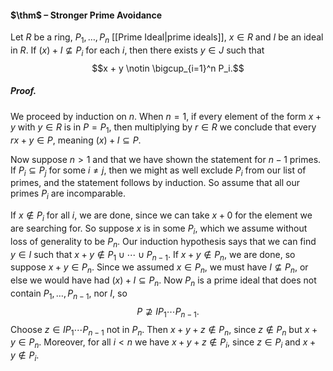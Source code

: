 #### $\thm$ – Stronger Prime Avoidance
Let $R$ be a ring, $P_1, \ldots, P_n$ [[Prime Ideal|prime ideals]], $x \in R$ and $I$ be an ideal in $R$. If $(x) + I \not\subseteq P_i$ for each $i$, then there exists $y \in J$ such that $$x + y \notin \bigcup_{i=1}^n P_i.$$
##### *Proof.*
We proceed by induction on $n$. When $n=1$, if every element of the form $x+y$ with $y \in R$ is in $P= P_1$, then multiplying by $r \in R$ we conclude that every $rx + y \in P$, meaning $(x) + I \subseteq P$. 

Now suppose $n>1$ and that we have shown the statement for $n-1$ primes. If $P_i \subseteq P_j$ for some $i \neq j$, then we might as well exclude $P_i$ from our list of primes, and the statement follows by induction. So assume that all our primes $P_i$ are incomparable.

If $x \notin P_i$ for all $i$, we are done, since we can take $x+0$ for the element we are searching for. So suppose $x$ is in some $P_i$, which we assume without loss of generality to be $P_n$. Our induction hypothesis says that we can find $y \in I$ such that $x+y \notin P_1 \cup \cdots \cup P_{n-1}$. If $x+y \notin P_n$, we are done, so suppose $x+y \in P_n$. Since we assumed $x \in P_n$, we must have $I \not\subseteq P_n$, or else we would have had $(x) + I \subseteq P_n$. Now $P_n$ is a prime ideal that does not contain $P_1, \ldots, P_{n-1}$, nor $I$, so $$P \not\supseteq I P_1 \cdots P_{n-1}.$$Choose $z \in I P_1 \cdots P_{n-1}$ not in $P_n$. Then $x+y+z \notin P_n$, since $z \notin P_n$ but $x+y \in P_n$. Moreover, for all $i<n$ we have $x+y+z \notin P_i$, since $z\in P_i$ and $x+y \notin P_i$.